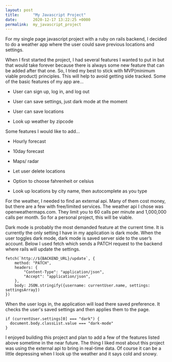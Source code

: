 ```yaml
---
layout: post
title:      "My Javascript Project"
date:       2020-12-17 13:22:25 +0000
permalink:  my_javascript_project
---
```



For my single page javascript project with a ruby on rails backend, I decided to do a weather app where the user could save previous locations and settings.

When I first started the project, I had several features I wanted to put in but that would take forever because there is always some new feature that can be added after that one. So, I tried my best to stick with MVP(minimum viable product) principles. This will help to avoid getting side tracked. Some of the basic features of my app are…

* User can sign up, log in, and log out

* User can save settings, just dark mode at the moment

* User can save locations

* Look up weather by zipcode


Some features I would like to add...

* Hourly forecast

* 10day forecast

* Maps/ radar

* Let user delete locations

* Option to choose fahrenheit or celsius

* Look up locations by city name, then autocomplete as you type


For the weather, I needed to find an external api. Many of them cost money, but there are a few with free/limited services. The weather api I chose was openweathermaps.com. They limit you to 60 calls per minute and 1,000,000 calls per month. So for a personal project, this will be viable.

Dark mode is probably the most demanded feature at the current time. It is currently the only setting I have in my application is dark mode. When the user toggles dark mode, dark mode is saved server side to the user’s account. Below I used fetch which sends a PATCH request to the backend where rails will update the settings.

```
fetch(`http://${BACKEND_URL}/update`, {
	method: "PATCH",
	headers: {
		"Content-Type": "application/json",
		"Accept": "application/json",
	},
	body: JSON.stringify({username: currentUser.name, settings: settingsArray})
})
```
	

When the user logs in, the application will load there saved preference. It checks the user's saved settings and then applies them to the page.

```
if (currentUser.settings[0] === "dark") {
  document.body.classList.value === "dark-mode"
}
```



I enjoyed building this project and plan to add a few of the features listed above sometime in the near future. The thing I liked most about this project was using the external api to bring in real-time data. Of course it can be a little depressing when I look up the weather and it says cold and snowy.
